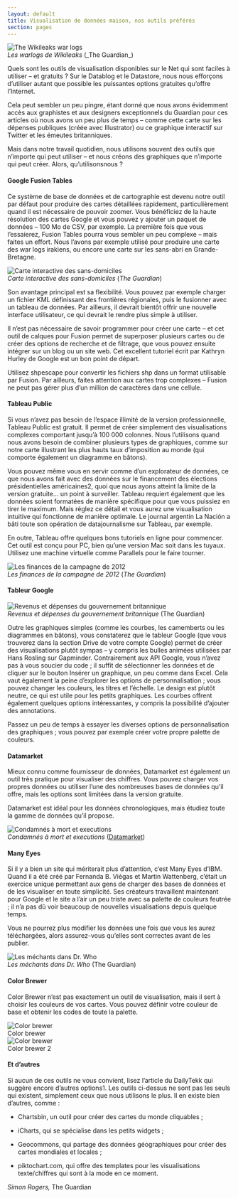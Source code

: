 ```yaml
---
layout: default
title: Visualisation de données maison, nos outils préférés
section: pages
---
```


<div class="imageblock">
<div class="content">
<img alt="The Wikileaks war logs" src="../figs/incoming/06-LL-01.jpg"></div>
<div class="title"><em>Les warlogs de Wikileaks</em> (_The Guardian_)</div>
</div>

Quels sont les outils de visualisation disponibles sur le Net qui sont faciles à utiliser – et gratuits ? Sur le Datablog et le Datastore, nous nous efforçons d’utiliser autant que possible les puissantes options gratuites qu’offre l’Internet.

Cela peut sembler un peu pingre, étant donné que nous avons évidemment accès aux graphistes et aux designers exceptionnels du Guardian pour ces articles où nous avons un peu plus de temps – comme cette carte sur les dépenses publiques (créée avec Illustrator) ou ce graphique interactif sur Twitter et les émeutes britanniques.

Mais dans notre travail quotidien, nous utilisons souvent des outils que n’importe qui peut utiliser – et nous créons des graphiques que n’importe qui peut créer. Alors, qu’utilisonsnous ?

#### Google Fusion Tables

Ce système de base de données et de cartographie est devenu notre outil par défaut pour produire des cartes détaillées rapidement, particulièrement quand il est nécessaire de pouvoir zoomer. Vous bénéficiez de la haute résolution des cartes Google et vous pouvez y ajouter un paquet de données – 100 Mo de CSV, par exemple. La première fois que vous l’essaierez, Fusion Tables pourra vous sembler un peu complexe – mais faites un effort. Nous l’avons par exemple utilisé pour produire une carte des war logs irakiens, ou encore une carte sur les sans-abri en Grande-Bretagne.

<div class="imageblock">
<div class="content">
<img alt="Carte interactive des sans-domiciles" src="../figs/incoming/06-LL-02.jpg"></div>
<div class="title"><em>Carte interactive des sans-domiciles</em> (<em>The Guardian</em>)</div>
</div>

Son avantage principal est sa flexibilité. Vous pouvez par exemple charger un fichier KML définissant des frontières régionales, puis le fusionner avec un tableau de données. Par ailleurs, il devrait bientôt offrir une nouvelle interface utilisateur, ce qui devrait le rendre plus simple à utiliser.

Il n’est pas nécessaire de savoir programmer pour créer une carte – et cet outil de calques pour Fusion permet de superposer plusieurs cartes ou de créer des options de recherche et de filtrage, que vous pouvez ensuite intégrer sur un blog ou un site web. Cet excellent tutoriel écrit par Kathryn Hurley de Google est un bon point de départ.

Utilisez shpescape pour convertir les fichiers shp dans un format utilisable par Fusion. Par ailleurs, faites attention aux cartes trop complexes – Fusion ne peut pas gérer plus d’un million de caractères dans une cellule.

#### Tableau Public

Si vous n’avez pas besoin de l’espace illimité de la version professionnelle, Tableau Public est gratuit. Il permet de créer simplement des visualisations complexes comportant jusqu’à 100 000 colonnes. Nous l’utilisons quand nous avons besoin de combiner plusieurs types de graphiques, comme sur notre carte illustrant les plus hauts taux d’imposition au monde (qui comporte également un diagramme en bâtons).

Vous pouvez même vous en servir comme d’un explorateur de données, ce que nous avons fait avec des données sur le financement des élections présidentielles américaines2, quoi que nous ayons atteint la limite de la version gratuite... un point à surveiller. Tableau requiert également que les données soient formatées de manière spécifique pour que vous puissiez en tirer le maximum. Mais réglez ce détail et vous aurez une visualisation intuitive qui fonctionne de manière optimale. Le journal argentin La Nación a bâti toute son opération de datajournalisme sur Tableau, par exemple.

En outre, Tableau offre quelques bons tutoriels en ligne pour commencer. Cet outil est conçu pour PC, bien qu’une version Mac soit dans les tuyaux. Utilisez une machine virtuelle comme Parallels pour le faire tourner.

<div class="imageblock">
<div class="content">
<img alt="Les finances de la campagne de 2012" src="../figs/incoming/06-LL-03.png"></div>
<div class="title"><em>Les finances de la campagne de 2012</em> (<em>The Guardian</em>)</div>
</div>

#### Tableur Google

<div class="imageblock">
<div class="content">
<img alt="Revenus et dépenses du gouvernement britannique" src="../figs/incoming/06-LL-04.jpg"></div>
<div class="title"><em>Revenus et dépenses du gouvernement britannique</em> (The Guardian)</div>
</div>

Outre les graphiques simples (comme les courbes, les camemberts ou les diagrammes en bâtons), vous constaterez que le tableur Google (que vous trouverez dans la section Drive de votre compte Google) permet de créer des visualisations plutôt sympas – y compris les bulles animées utilisées par Hans Rosling sur Gapminder. Contrairement aux API Google, vous n’avez pas à vous soucier du code ; il suffit de sélectionner les données et de cliquer sur le bouton Insérer un graphique, un peu comme dans Excel. Cela vaut également la peine d’explorer les options de personnalisation ; vous pouvez changer les couleurs, les titres et l’échelle. Le design est plutôt neutre, ce qui est utile pour les petits graphiques. Les courbes offrent également quelques options intéressantes, y compris la possibilité d’ajouter des annotations.

Passez un peu de temps à essayer les diverses options de personnalisation des graphiques ; vous pouvez par exemple créer votre propre palette de couleurs.

#### Datamarket

Mieux connu comme fournisseur de données, Datamarket est également un outil très pratique pour visualiser des chiffres. Vous pouvez charger vos propres données ou utiliser l’une des nombreuses bases de données qu’il offre, mais les options sont limitées dans la version gratuite.

Datamarket est idéal pour les données chronologiques, mais étudiez toute la gamme de données qu’il propose.

<div class="imageblock">
<div class="content">
<img alt="Condamnés à mort et executions" src="../figs/incoming/06-LL-05.jpg"></div>
<div class="title"><em>Condamnés à mort et executions</em> (<a href="http://datamarket.com/">Datamarket</a>)</div>
</div>

#### Many Eyes

Si il y a bien un site qui mériterait plus d’attention, c’est Many Eyes d’IBM. Quand il a été créé par Fernanda B. Viégas et Martin Wattenberg, c’était un exercice unique permettant aux gens de charger des bases de données et de les visualiser en toute simplicité. Ses créateurs travaillent maintenant pour Google et le site a l’air un peu triste avec sa palette de couleurs feutrée ; il n’a pas dû voir beaucoup de nouvelles visualisations depuis quelque temps.

Vous ne pourrez plus modifier les données une fois que vous les aurez téléchargées, alors assurez-vous qu’elles sont correctes avant de les publier.

<div class="imageblock">
<div class="content">
<img alt="Les méchants dans Dr. Who" src="../figs/incoming/06-LL-06.jpg"></div>
<div class="title"><em>Les méchants dans Dr. Who</em> (The Guardian)</div>
</div>

#### Color Brewer

Color Brewer n’est pas exactement un outil de visualisation, mais il sert à choisir les couleurs de vos cartes. Vous pouvez définir votre couleur de base et obtenir les codes de toute la palette.

<div class="imageblock">
<div class="content">
<img alt="Color brewer" src="../figs/incoming/06-LL-08.jpg"></div>
<div class="title">Color brewer</div>
</div>

<div class="imageblock">
<div class="content">
<img alt="Color brewer" src="../figs/incoming/06-LL-09.jpg"></div>
<div class="title">Color brewer 2</div>
</div>

#### Et d’autres

Si aucun de ces outils ne vous convient, lisez l’article du DailyTekk qui suggère encore d’autres options1. Les outils ci-dessus ne sont pas les seuls qui existent, simplement ceux que nous utilisons le plus. Il en existe bien d’autres, comme :

* Chartsbin, un outil pour créer des cartes du monde cliquables ;

* iCharts, qui se spécialise dans les petits widgets ;

* Geocommons, qui partage des données géographiques pour créer des cartes mondiales et locales ;

* piktochart.com, qui offre des templates pour les visualisations texte/chiffres qui sont à la mode en ce moment.

_Simon Rogers,_ The Guardian